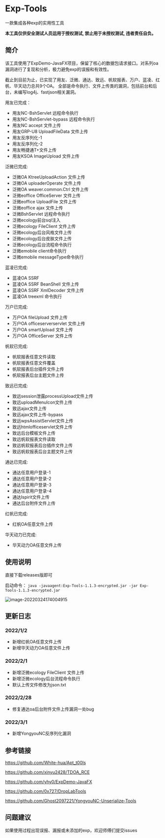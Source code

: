 # Exp-Tools
一款集成各种exp的实用性工具

**本工具仅供安全测试人员运用于授权测试, 禁止用于未授权测试, 违者责任自负。**

## 简介
该工具使用了ExpDemo-JavaFX项目，保留了核心的数据包请求接口。对系列oa漏洞进行了复现和分析，极力避免exp的误报和有效性。

截止到目前为止，已实现了用友、泛微、通达、致远、帆软报表、万户、蓝凌、红帆、华天动力总共9个OA。
全部是命令执行、文件上传类的漏洞，包括前台和后台，未编写log4j、fastjson相关漏洞。

用友已完成：
- 用友NC-BshServlet 远程命令执行
- 用友NC-BshServlet-bypass 远程命令执行
- 用友NC accept 文件上传
- 用友GRP-U8 UploadFileData 文件上传
- 用友反序列化-1
- 用友反序列化-2
- 用友畅捷通T+文件上传
- 用友KSOA ImageUpload 文件上传

泛微已完成:
- 泛微OA KtreeUploadAction 文件上传
- 泛微OA uploaderOperate 文件上传
- 泛微OA weaver.common.Ctrl 文件上传
- 泛微eoffice OfficeServer 文件上传
- 泛微eoffice UploadFile 文件上传
- 泛微eoffice ajax 文件上传
- 泛微BshServlet 远程命令执行
- 泛微ecology前台sql注入
- 泛微ecology FileClient 文件上传
- 泛微ecology后台风格文件上传
- 泛微ecology后台皮肤文件上传
- 泛微ecology后台流程命令执行
- 泛微emobile client命令执行
- 泛微emobile messageType命令执行

蓝凌已完成:
- 蓝凌OA SSRF
- 蓝凌OA SSRF BeanShell 文件上传
- 蓝凌OA SSRF XmlDecoder 文件上传
- 蓝凌OA treexml 命令执行

万户已完成:
- 万户OA fileUpload 文件上传
- 万户OA officeserverservlet 文件上传
- 万户OA smartUpload 文件上传
- 万户OA OfficeServer 文件上传

帆软已完成:
- 帆软报表任意文件读取
- 帆软报表任意文件覆盖
- 帆软报表后台插件文件上传
- 帆软报表后台主题文件上传

致远已完成:
- 致远session泄露processUpload文件上传
- 致远uploadMenuIcon文件上传
- 致远ajax文件上传
- 致远ajax文件上传-bypass
- 致远wpsAssistServlet文件上传
- 致远htmlofficeservlet文件上传
- 致远后台模板文件上传
- 致远帆软报表文件读取
- 致远帆软报表后台插件文件上传
- 致远帆软报表后台主题文件上传

通达已完成:
- 通达任意用户登录-1
- 通达任意用户登录-2
- 通达任意用户登录-3
- 通达任意用户登录-4
- 通达Ispirit文件上传
- 通达后台附件文件上传

红帆已完成:
- 红帆OA任意文件上传

华天动力已完成:
- 华天动力OA任意文件上传
## 使用说明
直接下载releases版即可

启动命令：
```java -javaagent:Exp-Tools-1.1.3-encrypted.jar -jar Exp-Tools-1.1.3-encrypted.jar```


![image-20220324174004915](images/Snipaste_2023-03-09_09-19-21.jpg)

## 更新日志

### 2022/1/2

- 新增红帆OA任意文件上传
- 新增华天动力OA任意文件上传

### 2022/2/1

- 新增泛微ecology FileClient 文件上传
- 新增泛微ecology后台流程命令执行
- 默认上传文件修改为json.txt

### 2022/2/28

- 修复通达oa后台附件文件上传漏洞一处bug

### 2022/3/1

- 新增YongyouNC反序列化漏洞

## 参考链接
https://github.com/White-hua/Apt_t00ls


https://github.com/xinyu2428/TDOA_RCE


https://github.com/yhy0/ExpDemo-JavaFX


https://github.com/0x727/DropLabTools


https://github.com/Ghost2097221/YongyouNC-Unserialize-Tools
## 问题建议
如果使用过程出现误报、漏报或未添加的exp，欢迎师傅们提交issues
